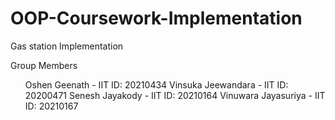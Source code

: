 # OOP-Coursework-Implementation
Gas station Implementation

Group Members
<br>
<ol>
Oshen Geenath - IIT ID: 20210434
Vinsuka Jeewandara - IIT ID: 20200471
Senesh Jayakody - IIT ID: 20210164
Vinuwara Jayasuriya - IIT ID: 20210167
  </ol>
</br>
